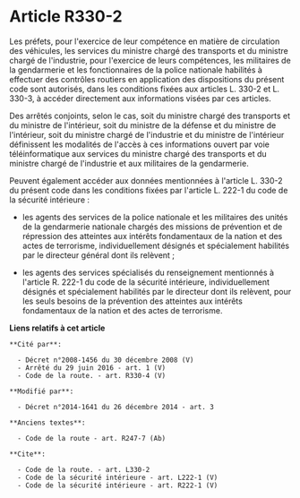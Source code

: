 # Article R330-2

Les préfets, pour l'exercice de leur compétence en matière de circulation des véhicules, les services du ministre chargé des
transports et du ministre chargé de l'industrie, pour l'exercice de leurs compétences, les militaires de la gendarmerie et
les fonctionnaires de la police nationale habilités à effectuer des contrôles routiers en application des dispositions du
présent code sont autorisés, dans les conditions fixées aux articles L. 330-2 et L. 330-3, à accéder directement aux
informations visées par ces articles. 

Des arrêtés conjoints, selon le cas, soit du ministre chargé des transports et du ministre de l'intérieur, soit du ministre
de la défense et du ministre de l'intérieur, soit du ministre chargé de l'industrie et du ministre de l'intérieur définissent
les modalités de l'accès à ces informations ouvert par voie téléinformatique aux services du ministre chargé des transports
et du ministre chargé de l'industrie et aux militaires de la gendarmerie. 

Peuvent également accéder aux données mentionnées à l'article L. 330-2 du présent code dans les conditions fixées par
l'article L. 222-1 du code de la sécurité intérieure :

- les agents des services de la police nationale et les militaires des unités de la gendarmerie nationale chargés des
missions de prévention et de répression des atteintes aux intérêts fondamentaux de la nation et des actes de terrorisme,
individuellement désignés et spécialement habilités par le directeur général dont ils relèvent ;

- les agents des services spécialisés du renseignement mentionnés à l'article R. 222-1 du code de la sécurité intérieure,
individuellement désignés et spécialement habilités par le directeur dont ils relèvent, pour les seuls besoins de la
prévention des atteintes aux intérêts fondamentaux de la nation et des actes de terrorisme.

**Liens relatifs à cet article**

	**Cité par**:

	  - Décret n°2008-1456 du 30 décembre 2008 (V)
	  - Arrêté du 29 juin 2016 - art. 1 (V)
	  - Code de la route. - art. R330-4 (V)

	**Modifié par**:

	  - Décret n°2014-1641 du 26 décembre 2014 - art. 3

	**Anciens textes**:

	  - Code de la route - art. R247-7 (Ab)

	**Cite**:

	  - Code de la route. - art. L330-2
	  - Code de la sécurité intérieure - art. L222-1 (V)
	  - Code de la sécurité intérieure - art. R222-1 (V)
